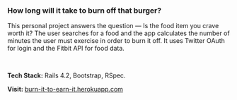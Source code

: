 <h3> How long will it take to burn off that burger? </h3>

<p> This personal project answers the question — Is the food item you crave worth it? The user searches for a food and the app calculates the number of minutes the user must exercise in order to burn it off. It uses Twitter OAuth for login and the Fitbit API for food data.</p><br>

 <p><strong>Tech Stack:</strong> Rails 4.2, Bootstrap, RSpec.</p>

<p><strong>Visit:  </strong><a href="http://burn-it-to-earn-it.herokuapp.com"> burn-it-to-earn-it.herokuapp.com </a></p>
